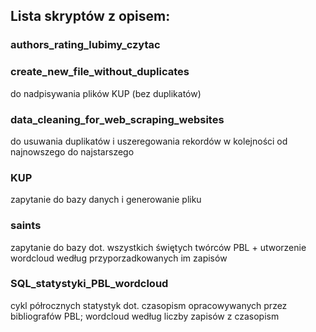 ## Lista skryptów z opisem:


### authors_rating_lubimy_czytac
### create_new_file_without_duplicates
  do nadpisywania plików KUP (bez duplikatów)
### data_cleaning_for_web_scraping_websites
  do usuwania duplikatów i uszeregowania rekordów w kolejności od najnowszego do najstarszego
### KUP
  zapytanie do bazy danych i generowanie pliku
### saints
  zapytanie do bazy dot. wszystkich świętych twórców PBL + utworzenie wordcloud według przyporzadkowanych im zapisów
### SQL_statystyki_PBL_wordcloud
  cykl półrocznych statystyk dot. czasopism opracowywanych przez bibliografów PBL; wordcloud według liczby zapisów z czasopism

